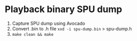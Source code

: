 # Playback binary SPU dump

1. Capture SPU dump using Avocado
2. Convert .bin to .h file `xxd -i spu-dump.bin` > spu-dump.h
3. `make clean && make`